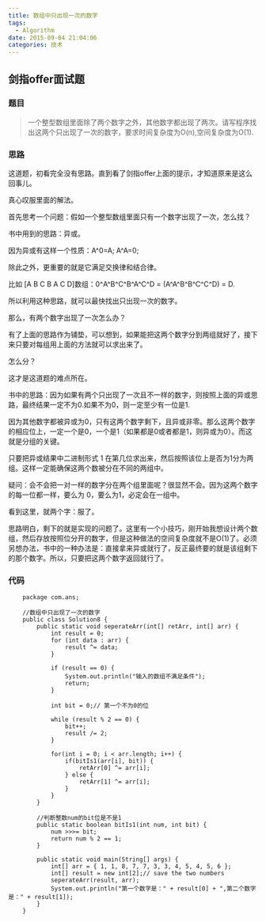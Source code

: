 ```yaml
---
title: 数组中只出现一次的数字
tags:
  - Algorithm
date: 2015-09-04 21:04:06
categories: 技术
---
```


## 剑指offer面试题

### 题目

> 一个整型数组里面除了两个数字之外，其他数字都出现了两次。请写程序找出这两个只出现了一次的数字，要求时间复杂度为O(n),空间复杂度为O(1).

### 思路

这道题，初看完全没有思路。直到看了剑指offer上面的提示，才知道原来是这么回事儿。

真心叹服里面的解法。

首先思考一个问题：假如一个整型数组里面只有一个数字出现了一次，怎么找？

书中用到的思路：异或。

因为异或有这样一个性质：A^0=A; A^A=0;

除此之外，更重要的就是它满足交换律和结合律。

比如 [A B C B A C D]数组：0^A^B^C^B^A^C^D = (A^A^B^B^C^C^D) = D.

所以利用这种思路，就可以最快找出只出现一次的数字。

那么，有两个数字出现了一次怎么办？

有了上面的思路作为铺垫，可以想到，如果能把这两个数字分到两组就好了，接下来只要对每组用上面的方法就可以求出来了。

怎么分？

这才是这道题的难点所在。

书中的思路：因为如果有两个只出现了一次且不一样的数字，则按照上面的异或思路，最终结果一定不为0.如果不为0，则一定至少有一位是1.

因为其他数字都被异或为0，只有这两个数字剩下，且异或非零。那么这两个数字的相应位上，一定一个是0，一个是1（如果都是0或者都是1，则异或为0）。而这就是分组的关键。

只要把异或结果中二进制形式 1 在第几位求出来，然后按照该位上是否为1分为两组。这样一定能确保这两个数被分在不同的两组中。

疑问：会不会把一对一样的数字分在两个组里面呢？很显然不会。因为这两个数字的每一位都一样，要么为 0，要么为1，必定会在一组中。

看到这里，就两个字：服了。

思路明白，剩下的就是实现的问题了。这里有一个小技巧，刚开始我想设计两个数组，然后存放按照位分开的数字，但是这种做法的空间复杂度就不是O(1)了。必须另想办法，书中的一种办法是：直接拿来异或就行了，反正最终要的就是该组剩下的那个数字。所以，只要把这两个数字返回就行了。

### 代码

		package com.ans;
		
		//数组中只出现了一次的数字
		public class Solution8 {
			public static void seperateArr(int[] retArr, int[] arr) {
				int result = 0;
				for (int data : arr) {
					result ^= data;
				}
		
				if (result == 0) {
					System.out.println("输入的数组不满足条件");
					return;
				}
		
				int bit = 0;// 第一个不为0的位
		
				while (result % 2 == 0) {
					bit++;
					result /= 2;
				}
		
				for(int i = 0; i < arr.length; i++) {
					if(bitIs1(arr[i], bit)) {
						retArr[0] ^= arr[i];
					} else {
						retArr[1] ^= arr[i];
					}
				}
			}
			
			//判断整数num的bit位是不是1
			public static boolean bitIs1(int num, int bit) {
				num >>>= bit;
				return num % 2 == 1;
			}
		
			public static void main(String[] args) {
				int[] arr = { 1, 1, 8, 7, 7, 3, 3, 4, 5, 4, 5, 6 };
				int[] result = new int[2];// save the two numbers
				seperateArr(result, arr);
				System.out.println("第一个数字是：" + result[0] + ",第二个数字是：" + result[1]);
			}
		}
